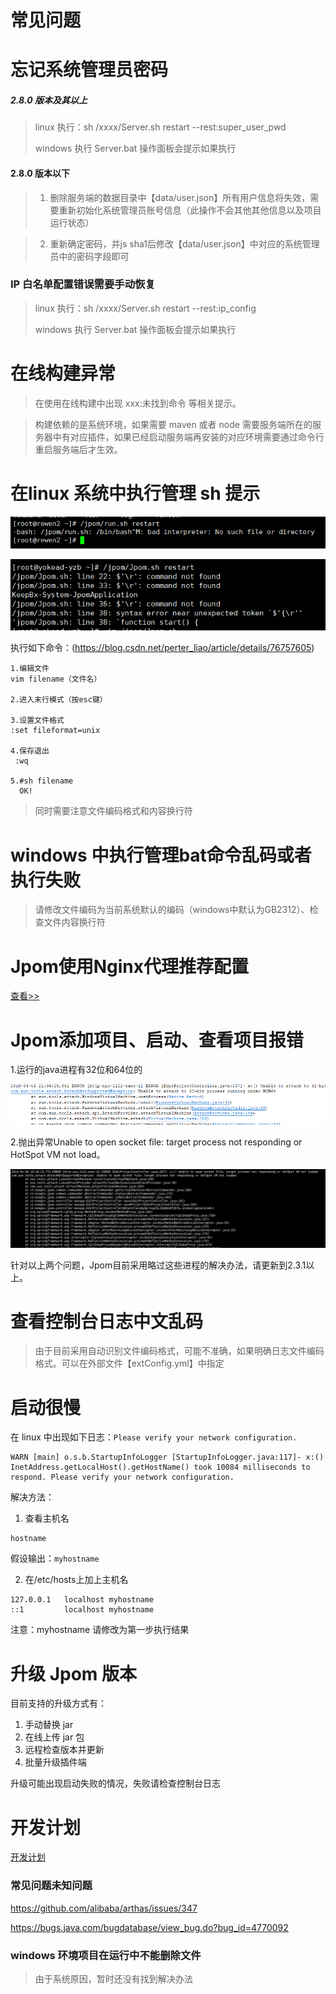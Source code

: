 # 常见问题

# 忘记系统管理员密码

##### 2.8.0 版本及其以上

> linux 执行：sh /xxxx/Server.sh restart --rest:super_user_pwd
> 
> windows 执行 Server.bat 操作面板会提示如果执行

#### 2.8.0 版本以下

> 1. 删除服务端的数据目录中【data/user.json】所有用户信息将失效，需要重新初始化系统管理员账号信息（此操作不会其他其他信息以及项目运行状态）

> 2. 重新确定密码，并js sha1后修改【data/user.json】中对应的系统管理员中的密码字段即可

### IP 白名单配置错误需要手动恢复


> linux 执行：sh /xxxx/Server.sh restart --rest:ip_config
>
> windows 执行 Server.bat 操作面板会提示如果执行

# 在线构建异常

> 在使用在线构建中出现 xxx:未找到命令 等相关提示。

> 构建依赖的是系统环境，如果需要 maven 或者 node 需要服务端所在的服务器中有对应插件，如果已经启动服务端再安装的对应环境需要通过命令行重启服务端后才生效。

    
# 在linux 系统中执行管理 sh 提示

![jpom](../images/error/ff-unix.png)

![jpom](../images/error/command-not-found.png)

执行如下命令：(https://blog.csdn.net/perter_liao/article/details/76757605)

```
1.编辑文件
vim filename（文件名）
  
2.进入末行模式（按esc键）

3.设置文件格式
:set fileformat=unix
 
4.保存退出
 :wq
 
5.#sh filename
  OK!
```
  
> 同时需要注意文件编码格式和内容换行符 

# windows 中执行管理bat命令乱码或者执行失败

> 请修改文件编码为当前系统默认的编码（windows中默认为GB2312）、检查文件内容换行符

#  Jpom使用Nginx代理推荐配置

[查看>>](../辅助配置/nginx-config.md)

# Jpom添加项目、启动、查看项目报错

1.运行的java进程有32位和64位的

![jpom](../images/error/32bit.jpg)

2.抛出异常Unable to open socket file: target process not responding or HotSpot VM not load。

![jpom](../images/error/can't-open-socket-file.jpg)

针对以上两个问题，Jpom目前采用略过这些进程的解决办法，请更新到2.3.1以上。 


# 查看控制台日志中文乱码

> 由于目前采用自动识别文件编码格式，可能不准确，如果明确日志文件编码格式。可以在外部文件【extConfig.yml】中指定

# 启动很慢

在 linux 中出现如下日志：`Please verify your network configuration.`
```
WARN [main] o.s.b.StartupInfoLogger [StartupInfoLogger.java:117]- x:() InetAddress.getLocalHost().getHostName() took 10084 milliseconds to respond. Please verify your network configuration.
```

解决方法：
1. 查看主机名

```
hostname
```

假设输出：`myhostname`

2. 在/etc/hosts上加上主机名

```
127.0.0.1   localhost myhostname
::1         localhost myhostname
```

注意：myhostname 请修改为第一步执行结果

# 升级 Jpom 版本

目前支持的升级方式有：

1. 手动替换 jar 
2. 在线上传 jar 包
3. 远程检查版本并更新
4. 批量升级插件端

升级可能出现启动失败的情况，失败请检查控制台日志

# 开发计划

[开发计划](https://cdn.jsdelivr.net/gh/dromara/Jpom/PLANS.md)


### 常见问题未知问题

https://github.com/alibaba/arthas/issues/347

https://bugs.java.com/bugdatabase/view_bug.do?bug_id=4770092

### windows 环境项目在运行中不能删除文件

> 由于系统原因，暂时还没有找到解决办法
